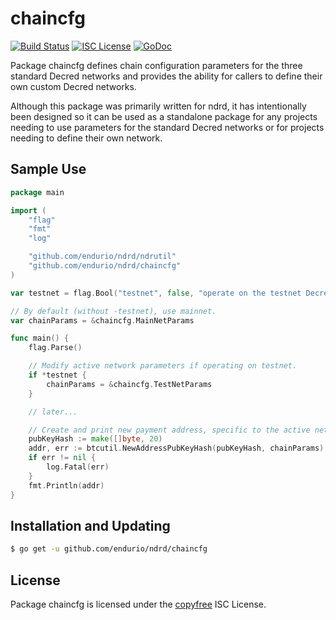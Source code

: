 chaincfg
========

[![Build Status](http://img.shields.io/travis/endurio/ndrd.svg)](https://travis-ci.org/endurio/ndrd)
[![ISC License](http://img.shields.io/badge/license-ISC-blue.svg)](http://copyfree.org)
[![GoDoc](https://img.shields.io/badge/godoc-reference-blue.svg)](http://godoc.org/github.com/endurio/ndrd/chaincfg)

Package chaincfg defines chain configuration parameters for the three standard
Decred networks and provides the ability for callers to define their own custom
Decred networks.

Although this package was primarily written for ndrd, it has intentionally been
designed so it can be used as a standalone package for any projects needing to
use parameters for the standard Decred networks or for projects needing to
define their own network.

## Sample Use

```Go
package main

import (
	"flag"
	"fmt"
	"log"

	"github.com/endurio/ndrd/ndrutil"
	"github.com/endurio/ndrd/chaincfg"
)

var testnet = flag.Bool("testnet", false, "operate on the testnet Decred network")

// By default (without -testnet), use mainnet.
var chainParams = &chaincfg.MainNetParams

func main() {
	flag.Parse()

	// Modify active network parameters if operating on testnet.
	if *testnet {
		chainParams = &chaincfg.TestNetParams
	}

	// later...

	// Create and print new payment address, specific to the active network.
	pubKeyHash := make([]byte, 20)
	addr, err := btcutil.NewAddressPubKeyHash(pubKeyHash, chainParams)
	if err != nil {
		log.Fatal(err)
	}
	fmt.Println(addr)
}
```

## Installation and Updating

```bash
$ go get -u github.com/endurio/ndrd/chaincfg
```

## License

Package chaincfg is licensed under the [copyfree](http://copyfree.org) ISC
License.
